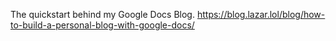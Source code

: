 The quickstart behind my Google Docs Blog.
https://blog.lazar.lol/blog/how-to-build-a-personal-blog-with-google-docs/
